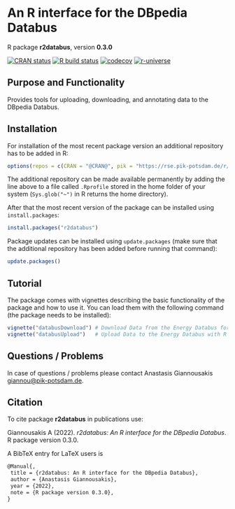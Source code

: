 # An R interface for the DBpedia Databus

R package **r2databus**, version **0.3.0**

[![CRAN status](https://www.r-pkg.org/badges/version/r2databus)](https://cran.r-project.org/package=r2databus)  [![R build status](https://github.com/giannou/r2databus/workflows/check/badge.svg)](https://github.com/giannou/r2databus/actions) [![codecov](https://codecov.io/gh/giannou/r2databus/branch/master/graph/badge.svg)](https://app.codecov.io/gh/giannou/r2databus) [![r-universe](https://pik-piam.r-universe.dev/badges/r2databus)](https://pik-piam.r-universe.dev/ui#builds)

## Purpose and Functionality

Provides tools for uploading, downloading, and annotating data to 
    the DBpedia Databus.


## Installation

For installation of the most recent package version an additional repository has to be added in R:

```r
options(repos = c(CRAN = "@CRAN@", pik = "https://rse.pik-potsdam.de/r/packages"))
```
The additional repository can be made available permanently by adding the line above to a file called `.Rprofile` stored in the home folder of your system (`Sys.glob("~")` in R returns the home directory).

After that the most recent version of the package can be installed using `install.packages`:

```r 
install.packages("r2databus")
```

Package updates can be installed using `update.packages` (make sure that the additional repository has been added before running that command):

```r 
update.packages()
```

## Tutorial

The package comes with vignettes describing the basic functionality of the package and how to use it. You can load them with the following command (the package needs to be installed):

```r
vignette("databusDownload") # Download Data from the Energy Databus for use with MADRaT
vignette("databusUpload")   # Upload Data to the Energy Databus with R
```

## Questions / Problems

In case of questions / problems please contact Anastasis Giannousakis <giannou@pik-potsdam.de>.

## Citation

To cite package **r2databus** in publications use:

Giannousakis A (2022). _r2databus: An R interface for the DBpedia Databus_. R package version 0.3.0.

A BibTeX entry for LaTeX users is

 ```latex
@Manual{,
  title = {r2databus: An R interface for the DBpedia Databus},
  author = {Anastasis Giannousakis},
  year = {2022},
  note = {R package version 0.3.0},
}
```
